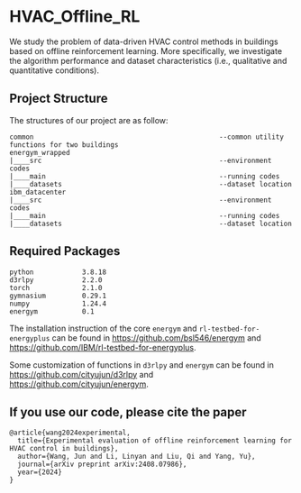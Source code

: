 # HVAC_Offline_RL
We study the problem of data-driven HVAC control methods in buildings based on offline reinforcement learning. More specifically, we investigate the algorithm performance and dataset characteristics (i.e., qualitative and quantitative conditions).

## Project Structure

The structures of our project are as follow:
```
common                                              --common utility functions for two buildings
energym_wrapped
|____src                                            --environment codes
|____main                                           --running codes
|____datasets                                       --dataset location
ibm_datacenter
|____src                                            --environment codes
|____main                                           --running codes
|____datasets                                       --dataset location
```

## Required Packages

```
python            3.8.18
d3rlpy            2.2.0
torch             2.1.0
gymnasium         0.29.1
numpy             1.24.4
energym           0.1
```
The installation instruction of the core `energym` and `rl-testbed-for-energyplus` can be found in https://github.com/bsl546/energym and https://github.com/IBM/rl-testbed-for-energyplus.

Some customization of functions in `d3rlpy` and `energym` can be found in https://github.com/cityujun/d3rlpy and https://github.com/cityujun/energym.

## If you use our code, please cite the paper
```
@article{wang2024experimental,
  title={Experimental evaluation of offline reinforcement learning for HVAC control in buildings},
  author={Wang, Jun and Li, Linyan and Liu, Qi and Yang, Yu},
  journal={arXiv preprint arXiv:2408.07986},
  year={2024}
}
```
